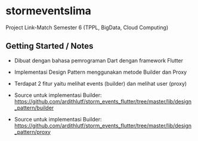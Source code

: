 # stormeventslima

Project Link-Match Semester 6 (TPPL, BigData, Cloud Computing)

## Getting Started / Notes
- Dibuat dengan bahasa pemrograman Dart dengan framework Flutter

- Implementasi Design Pattern menggunakan metode Builder dan Proxy

- Terdapat 2 fitur yaitu melihat events (builder) dan melihat user (proxy)

- Source untuk implementasi Builder:
    https://github.com/ardithlutf/storm_events_flutter/tree/master/lib/design_pattern/builder

- Source untuk implementasi Builder:
    https://github.com/ardithlutf/storm_events_flutter/tree/master/lib/design_pattern/proxy
